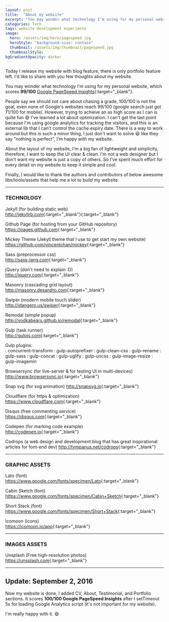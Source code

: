 ```yaml
---
layout: post
title:  "About my website"
excerpt: "You may wonder what technology I'm using for my personal website, which scores 99/100 Google PageSpeed Insights"
categories: Tech
tags: website development experience
image:
  hero: /assets/img/hero/pagespeed.jpg
  heroStyle: "background-size: contain"
  thumbnail: /assets/img/thumbnail/pagespeed.jpg
  thumbnailStyle:
bgGradientOpacity: darker
---
```


Today I release my website with blog feature, there is only portfolio feature left. I'd like to share with you few thoughts about my website.

You may wonder what technology I'm using for my personal website, which scores **99/100** [Google PageSpeed Insights](https://developers.google.com/speed/pagespeed/insights/?url=https%3A%2F%2Fleetrunghoo.com "test result"){:target="_blank"}. 

People say we should not care about chasing a grade, 100/100 is not the goal, even none of Google's websites reach 99/100 (google search just got 71/100 for mobile). However, trying to achieve an as high score as I can is quite fun :smile: I've learned a lot about optimization. I can't get the last point because I'm using google analytics for tracking the visitors, and this is an external lib that I can't control the cache expiry date. There is a way to work around but this is such a minor thing, I just don't want to solve :laughing: like they say "nothing is perfect", I'm happy with my website.

About the layout of my website, I'm a big fan of lightweight and simplicity, therefore, I want to keep the UI clear & clean. I'm not a web designer but I don't want my website is just a copy of others. So I've spent much effort for every detail on my website to keep it simple and cool.

Finally, I would like to thank the authors and contributors of below awesome libs/tools/assets that help me a lot to build my website.

---

### TECHNOLOGY

Jekyll (for building static web)    
<http://jekyllrb.com>{:target="_blank"}{:target="_blank"}

Github Page (for hosting from your GitHub repository)  
<https://pages.github.com>{:target="_blank"}

Mickey Theme (Jekyll theme that I use to get start my own website)  
<https://github.com/vincentchan/mickey>{:target="_blank"}

Sass (preprocessor css)  
<http://sass-lang.com>{:target="_blank"}

jQuery (don't need to explain :D)  
<http://jquery.com>{:target="_blank"}

Masonry (cascading grid layout)
<http://masonry.desandro.com>{:target="_blank"}

Swiper (modern mobile touch slider)
<http://idangero.us/swiper>{:target="_blank"}

Remodal (simple popup)
<http://vodkabears.github.io/remodal>{:target="_blank"}

Gulp (task runner)  
<http://gulpjs.com>{:target="_blank"}

Gulp plugins:  
: concurrent-transform 
: gulp-autoprefixer 
: gulp-clean-css 
: gulp-rename
: gulp-sass
: gulp-concat
: gulp-uglify
: gulp-uncss
: gulp-image-resize
: gulp-imagemin

Browsersync (for live-server & for testing UI in multi-devices) 
<http://www.browsersync.io>{:target="_blank"}

Snap svg (for svg animation)
<http://snapsvg.io>{:target="_blank"}

Cloudflare (for https & optimization)  
<https://www.cloudflare.com>{:target="_blank"}

Disqus (free commenting service)  
<https://disqus.com>{:target="_blank"}

Codepen (for marking code example)  
<http://codepen.io>{:target="_blank"}

Codrops (a web design and development blog that has great inspirational articles for font-end dev)
<http://tympanus.net/codrops>{:target="_blank"}

---

### GRAPHIC ASSETS

Lato (font)  
<https://www.google.com/fonts/specimen/Lato>{:target="_blank"}

Cabin Sketch (font)  
<https://www.google.com/fonts/specimen/Cabin+Sketch>{:target="_blank"}

Short Stack (font)  
<https://www.google.com/fonts/specimen/Short+Stack>{:target="_blank"}

Icomoon (icons)  
<https://icomoon.io/app>{:target="_blank"}

---

### IMAGES ASSETS

Unsplash (Free high-resolution photos)  
<https://unsplash.com>{:target="_blank"}

---

## Update: September 2, 2016

Now my website is done, I added CV, About, Testimonial, and Portfolio sections. It scores __100/100 Google PageSpeed Insights__ after I setTimeout 5s for loading Google Analytics script (it's not important for my website).

I'm really happy with it. :smile:

